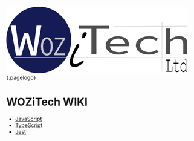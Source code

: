 ![Wiki Official](/uploads/corporate/wiki-official.png "Wiki Official"){.pagelogo}
<!-- TITLE: Home -->
<!-- SUBTITLE: WOZiTech Limited wiki -->

# WOZiTech WIKI




* [JavaScript](/javscript)
* [TypeScript](/typescript)
* [Jest](/jest)